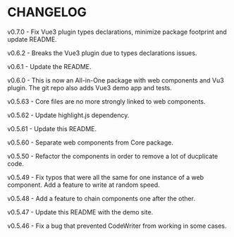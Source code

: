 # CHANGELOG

v0.7.0 - Fix Vue3 plugin types declarations, minimize package footprint and update README.

v0.6.2 - Breaks the Vue3 plugin due to types declarations issues.

v0.6.1 - Update the README.

v0.6.0 - This is now an All-in-One package with web components and Vu3 plugin. The git repo also adds Vue3 demo app and
tests.

v0.5.63 - Core files are no more strongly linked to web components.

v0.5.62 - Update highlight.js dependency.

v0.5.61 - Update this README.

v0.5.60 - Separate web components from Core package.

v0.5.50 - Refactor the components in order to remove a lot of ducplicate code.

v0.5.49 - Fix typos that were all the same for one instance of a web component. Add a feature to write at random speed.

v0.5.48 - Add a feature to chain components one after the other.

v0.5.47 - Update this README with the demo site.

v0.5.46 - Fix a bug that prevented CodeWriter from working in some cases.

